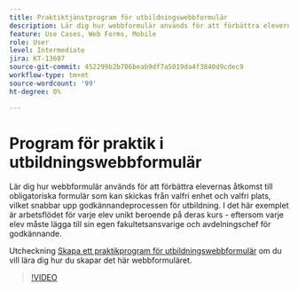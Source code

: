 ```yaml
---
title: Praktiktjänstprogram för utbildningswebbformulär
description: Lär dig hur webbformulär används för att förbättra elevernas åtkomst till nödvändiga formulär
feature: Use Cases, Web Forms, Mobile
role: User
level: Intermediate
jira: KT-13607
source-git-commit: 452299b2b786beab9df7a5019da4f3840d9cdec9
workflow-type: tm+mt
source-wordcount: '99'
ht-degree: 0%

---
```


# Program för praktik i utbildningswebbformulär

Lär dig hur webbformulär används för att förbättra elevernas åtkomst till obligatoriska formulär som kan skickas från valfri enhet och valfri plats, vilket snabbar upp godkännandeprocessen för utbildning. I det här exemplet är arbetsflödet för varje elev unikt beroende på deras kurs - eftersom varje elev måste lägga till sin egen fakultetsansvarige och avdelningschef för godkännande.

Utcheckning [Skapa ett praktikprogram för utbildningswebbformulär](usecase-edu-intern-create.md) om du vill lära dig hur du skapar det här webbformuläret.

>[!VIDEO](https://video.tv.adobe.com/v/3421773?quality=12&learn=on&hidetitle=true)
